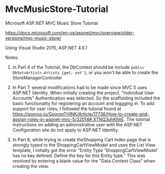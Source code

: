 # MvcMusicStore-Tutorial
Microsoft ASP.NET MVC Music Store Tutorial

https://docs.microsoft.com/en-us/aspnet/mvc/overview/older-versions/mvc-music-store/

Using Visual Studio 2015, ASP.NET 4.6.1

Notes:

1. In Part 4 of the Tutorial, the DbContext should be include `public DbSet<Artist> Artists {get; set'}`, or you won't be able to create the StoreManagerController

1. In Part 7, several modifications had to be made since MVC 5 uses ASP.NET Identity. When initially creating the project, "Individual User Accounts" Authentication was selected. So the scaffolding included the basic functionality for registering an account and loggging in. To add support for user roles, I followed the tutorial found at https://gooroo.io/GoorooTHINK/Article/17736/How-to-create-and-assign-roles-in-aspnet-mvc-5/32014#.XTNQ3uhKhhE. The tutorial instructions on adding an administrative user with the ASP.NET Configuration site do not apply to ASP.NET Identity.

1. In Part 8, while trying to create theShopping Cart Index page that is strongly typed to the ShoppingCartViewModel and uses the List View template, I initially got the error "Entity Type 'ShoppingCartViewModel' has no key defined. Define the key for this Entity type." This was resolved by entering a blank value for the "Data Context Class" when creating the view.
